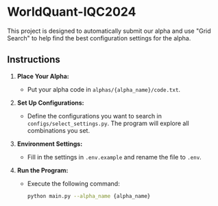 # WorldQuant-IQC2024

This project is designed to automatically submit our alpha and use "Grid Search" to help find the best configuration settings for the alpha.

## Instructions

1. **Place Your Alpha:**
   - Put your alpha code in `alphas/{alpha_name}/code.txt`.

2. **Set Up Configurations:**
   - Define the configurations you want to search in `configs/select_settings.py`. The program will explore all combinations you set.

3. **Environment Settings:**
   - Fill in the settings in `.env.example` and rename the file to `.env`.

4. **Run the Program:**
   - Execute the following command:

     ```bash
     python main.py --alpha_name {alpha_name}
     ```
